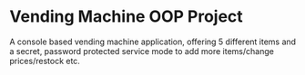 # Vending Machine OOP Project
 A console based vending machine application, offering 5 different items and a secret, password protected service mode to add more items/change prices/restock etc.
